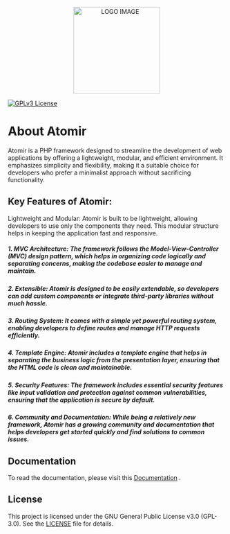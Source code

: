 
<p align="center">
  <img src="https://github.com/user-attachments/assets/30886ba2-7819-42e6-b71a-4b830f4d2acc" alt="LOGO IMAGE" width="200"/>
</p>

[![GPLv3 License](https://img.shields.io/badge/License-GPL%20v3-yellow.svg)](https://opensource.org/licenses/)


# About Atomir

Atomir is a PHP framework designed to streamline the development of web applications by offering a lightweight, modular, and efficient environment. It emphasizes simplicity and flexibility, making it a suitable choice for developers who prefer a minimalist approach without sacrificing functionality.

## Key Features of Atomir:
Lightweight and Modular: Atomir is built to be lightweight, allowing developers to use only the components they need. This modular structure helps in keeping the application fast and responsive.

##### 1. MVC Architecture: The framework follows the Model-View-Controller (MVC) design pattern, which helps in organizing code logically and separating concerns, making the codebase easier to manage and maintain.

##### 2. Extensible: Atomir is designed to be easily extendable, so developers can add custom components or integrate third-party libraries without much hassle.

##### 3. Routing System: It comes with a simple yet powerful routing system, enabling developers to define routes and manage HTTP requests efficiently.

##### 4. Template Engine: Atomir includes a template engine that helps in separating the business logic from the presentation layer, ensuring that the HTML code is clean and maintainable.

##### 5. Security Features: The framework includes essential security features like input validation and protection against common vulnerabilities, ensuring that the application is secure by default.

##### 6. Community and Documentation: While being a relatively new framework, Atomir has a growing community and documentation that helps developers get started quickly and find solutions to common issues.



## Documentation

To read the documentation, please visit this [Documentation](https://linktodocumentation) .


## License

This project is licensed under the GNU General Public License v3.0 (GPL-3.0). See the [LICENSE](https://choosealicense.com/licenses/gpl-3.0/) file for details.





